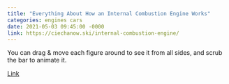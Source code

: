 ```yaml
---
title: "Everything About How an Internal Combustion Engine Works"
categories: engines cars
date: 2021-05-03 09:45:00 -0000
link: https://ciechanow.ski/internal-combustion-engine/
---
```

You can drag & move each figure around to see it from all sides, and scrub the bar to animate it.

[Link](https://ciechanow.ski/internal-combustion-engine/)
